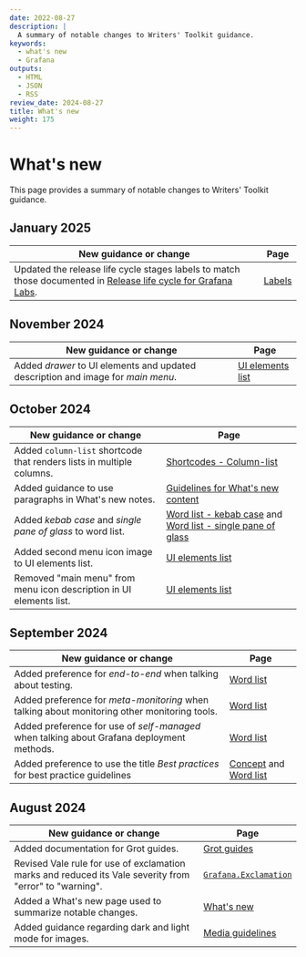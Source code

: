 ```yaml
---
date: 2022-08-27
description: |
  A summary of notable changes to Writers' Toolkit guidance.
keywords:
  - what's new
  - Grafana
outputs:
  - HTML
  - JSON
  - RSS
review_date: 2024-08-27
title: What's new
weight: 175
---
```


# What's new

This page provides a summary of notable changes to Writers' Toolkit guidance.

## January 2025

| New guidance or change                                                                                                                                         | Page                                                       |
| -------------------------------------------------------------------------------------------------------------------------------------------------------------- | ---------------------------------------------------------- |
| Updated the release life cycle stages labels to match those documented in [Release life cycle for Grafana Labs](https://grafana.com/docs/release-life-cycle/). | [Labels](/docs/writers-toolkit/write/front-matter/#labels) |

## November 2024

| New guidance or change                                                           | Page                                                                     |
| -------------------------------------------------------------------------------- | ------------------------------------------------------------------------ |
| Added _drawer_ to UI elements and updated description and image for _main menu_. | [UI elements list](/docs/writers-toolkit/write/style-guide/ui-elements/) |

## October 2024

| New guidance or change                                                | Page                                                                                                                                                                                                    |
| --------------------------------------------------------------------- | ------------------------------------------------------------------------------------------------------------------------------------------------------------------------------------------------------- |
| Added `column-list` shortcode that renders lists in multiple columns. | [Shortcodes - Column-list](/docs/writers-toolkit/write/shortcodes/#column-list)                                                                                                                         |
| Added guidance to use paragraphs in What's new notes.                 | [Guidelines for What's new content](https://grafana.com/docs/writers-toolkit/contribute/release-notes/#guidelines-for-whats-new-content)                                                                |
| Added _kebab case_ and _single pane of glass_ to word list.           | [Word list - kebab case](/docs/writers-toolkit/write/style-guide/word-list/#kebab-case) and [Word list - single pane of glass](/docs/writers-toolkit/write/style-guide/word-list/#single-pane-of-glass) |
| Added second menu icon image to UI elements list.                     | [UI elements list](/docs/writers-toolkit/write/style-guide/ui-elements/)                                                                                                                                |
| Removed "main menu" from menu icon description in UI elements list.   | [UI elements list](/docs/writers-toolkit/write/style-guide/ui-elements/)                                                                                                                                |

## September 2024

| New guidance or change                                                                       | Page                                                                                                                                                                       |
| -------------------------------------------------------------------------------------------- | -------------------------------------------------------------------------------------------------------------------------------------------------------------------------- |
| Added preference for _end-to-end_ when talking about testing.                                | [Word list](/docs/writers-toolkit/write/style-guide/word-list/#end-to-end)                                                                                                 |
| Added preference for _meta-monitoring_ when talking about monitoring other monitoring tools. | [Word list](/docs/writers-toolkit/write/style-guide/word-list/#meta-monitoring)                                                                                            |
| Added preference for use of _self-managed_ when talking about Grafana deployment methods.    | [Word list](/docs/writers-toolkit/write/style-guide/word-list/#self-managed)                                                                                               |
| Added preference to use the title _Best practices_ for best practice guidelines              | [Concept](/docs/writers-toolkit/structure/topic-types/concept/#concept-topic-structure) and [Word list](/docs/writers-toolkit/write/style-guide/word-list/#best-practices) |

## August 2024

| New guidance or change                                                                                  | Page                                                                                          |
| ------------------------------------------------------------------------------------------------------- | --------------------------------------------------------------------------------------------- |
| Added documentation for Grot guides.                                                                    | [Grot guides](/docs/writers-toolkit/write/grot-guides/)                                       |
| Revised Vale rule for use of exclamation marks and reduced its Vale severity from "error" to "warning". | [`Grafana.Exclamation`](/docs/writers-toolkit/review/lint-prose/rules/#grafanaexclamation)    |
| Added a What's new page used to summarize notable changes.                                              | [What's new](./)                                                                              |
| Added guidance regarding dark and light mode for images.                                                | [Media guidelines](/docs/writers-toolkit/write/image-guidelines/#image-and-diagram-standards) |
